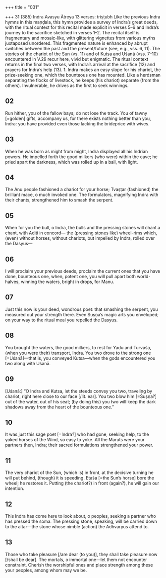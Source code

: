 +++
title = "031"

+++
31 (385)
Indra
Avasyu Ātreya
13 verses: triṣṭubh
Like the previous Indra hymns in this maṇḍala, this hymn provides a survey  of Indra’s great deeds, with the ritual context for this recital made explicit  in verses 5–6 and Indra’s journey to the sacrifice sketched in verses 1–2. The  recital itself is fragmentary and mosaic-like, with glittering vignettes from  various myths juxtaposed unordered. This fragmented nature is enhanced by  abrupt switches between the past and the present/future (see, e.g., vss. 6, 11).  The stories of the chariot of the Sun (vs. 11)  and of Kutsa and Uśanā (vss.  7–10) encountered in V.29 recur here, vivid but enigmatic. The ritual context  returns in the final two verses, with Indra’s arrival at the sacrifice (12) and  prayers for Indra’s help (13). 1. Indra makes an easy slope for his chariot, the prize-seeking one, which  the bounteous one has mounted.
Like a herdsman separating the flocks of livestock, he keeps (his
chariot) separate (from the others). Invulnerable, he drives as the first  to seek winnings.
## 02
Run hither, you of the fallow bays; do not lose the track. You of tawny  [=golden] gifts, accompany us,
for there exists nothing better than you, Indra: you have provided even  those lacking the brideprice with wives.
## 03
When he was born as might from might, Indra displayed all his Indrian  powers.
He impelled forth the good milkers (who were) within the cave; he pried  apart the darkness, which was rolled up in a ball, with light.
## 04
The Anu people fashioned a chariot for your horse; Tvaṣṭar (fashioned)  the brilliant mace, o much invoked one.
The formulators, magnifying Indra with their chants, strengthened him  to smash the serpent.
## 05
When for you the bull, o Indra, the bulls and the pressing stones will  chant a chant, with Aditi in concord—
the (pressing stones like) wheel-rims which, (even) without horses,
without chariots, but impelled by Indra, rolled over the Dasyus—
## 06
I will proclaim your previous deeds, proclaim the current ones that you  have done, bounteous one,
when, potent one, you will pull apart both world-halves, winning the  waters, bright in drops, for Manu.
## 07
Just this now is your deed, wondrous poet: that smashing the serpent,  you measured out your strength there.
Even Śuṣṇa’s magic arts you enveloped; on your way to the ritual meal  you repelled the Dasyus.
## 08
You brought the waters, the good milkers, to rest for Yadu and Turvaśa,  (when you were their) transport, Indra.
You two drove to the strong one [=Uśanā]—that is, you conveyed
Kutsa—when the gods encountered you two along with Uśanā.
## 09
[Uśanā:] “O Indra and Kutsa, let the steeds convey you two, traveling  by chariot, right here close to our face [/lit. ear].
You two blow him [=Śuṣṇa?] out of the water, out of his seat; (by doing  this) you two will keep the dark shadows away from the heart of the  bounteous one.”
## 10
It was just this sage poet [=Indra?] who had gone, seeking help, to the  yoked horses of the Wind, so easy to yoke.
All the Maruts were your partners then, Indra; their sacred
formulations strengthened your power.

## 11
The very chariot of the Sun, (which is) in front, at the decisive turning  he will put behind, (though) it is speeding.
Etaśa [=the Sun’s horse] bore the wheel; he restores it. Putting (the
chariot?) in front (again?), he will gain our intention.
## 12
This Indra has come here to look about, o peoples, seeking a partner  who has pressed the soma.
The pressing stone, speaking, will be carried down to the altar—the  stone whose nimble (action) the Adhvaryus attend to.
## 13
Those who take pleasure [/are dear (to you)], they shall take pleasure  now [/shall be dear]. The mortals, o immortal one—let them not
encounter constraint.
Cherish the worshipful ones and place strength among these your
peoples, among whom may we be.